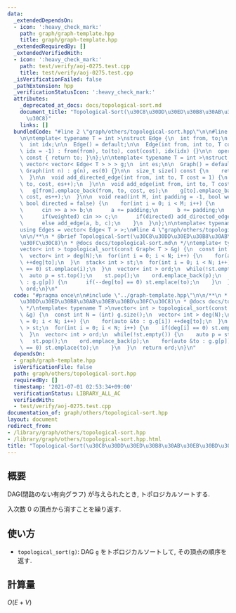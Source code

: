 ```yaml
---
data:
  _extendedDependsOn:
  - icon: ':heavy_check_mark:'
    path: graph/graph-template.hpp
    title: graph/graph-template.hpp
  _extendedRequiredBy: []
  _extendedVerifiedWith:
  - icon: ':heavy_check_mark:'
    path: test/verify/aoj-0275.test.cpp
    title: test/verify/aoj-0275.test.cpp
  _isVerificationFailed: false
  _pathExtension: hpp
  _verificationStatusIcon: ':heavy_check_mark:'
  attributes:
    _deprecated_at_docs: docs/topological-sort.md
    document_title: "Topological-Sort(\u30C8\u30DD\u30ED\u30B8\u30AB\u30EB\u30BD\u30FC\
      \u30C8)"
    links: []
  bundledCode: "#line 2 \"graph/others/topological-sort.hpp\"\n\n#line 2 \"graph/graph-template.hpp\"\
    \n\ntemplate< typename T = int >\nstruct Edge {\n  int from, to;\n  T cost;\n\
    \  int idx;\n\n  Edge() = default;\n\n  Edge(int from, int to, T cost = 1, int\
    \ idx = -1) : from(from), to(to), cost(cost), idx(idx) {}\n\n  operator int()\
    \ const { return to; }\n};\n\ntemplate< typename T = int >\nstruct Graph {\n \
    \ vector< vector< Edge< T > > > g;\n  int es;\n\n  Graph() = default;\n\n  explicit\
    \ Graph(int n) : g(n), es(0) {}\n\n  size_t size() const {\n    return g.size();\n\
    \  }\n\n  void add_directed_edge(int from, int to, T cost = 1) {\n    g[from].emplace_back(from,\
    \ to, cost, es++);\n  }\n\n  void add_edge(int from, int to, T cost = 1) {\n \
    \   g[from].emplace_back(from, to, cost, es);\n    g[to].emplace_back(to, from,\
    \ cost, es++);\n  }\n\n  void read(int M, int padding = -1, bool weighted = false,\
    \ bool directed = false) {\n    for(int i = 0; i < M; i++) {\n      int a, b;\n\
    \      cin >> a >> b;\n      a += padding;\n      b += padding;\n      T c = T(1);\n\
    \      if(weighted) cin >> c;\n      if(directed) add_directed_edge(a, b, c);\n\
    \      else add_edge(a, b, c);\n    }\n  }\n};\n\ntemplate< typename T = int >\n\
    using Edges = vector< Edge< T > >;\n#line 4 \"graph/others/topological-sort.hpp\"\
    \n\n/**\n * @brief Topological-Sort(\u30C8\u30DD\u30ED\u30B8\u30AB\u30EB\u30BD\
    \u30FC\u30C8)\n * @docs docs/topological-sort.md\n */\ntemplate< typename T >\n\
    vector< int > topological_sort(const Graph< T > &g) {\n  const int N = (int) g.size();\n\
    \  vector< int > deg(N);\n  for(int i = 0; i < N; i++) {\n    for(auto &to : g.g[i])\
    \ ++deg[to];\n  }\n  stack< int > st;\n  for(int i = 0; i < N; i++) {\n    if(deg[i]\
    \ == 0) st.emplace(i);\n  }\n  vector< int > ord;\n  while(!st.empty()) {\n  \
    \  auto p = st.top();\n    st.pop();\n    ord.emplace_back(p);\n    for(auto &to\
    \ : g.g[p]) {\n      if(--deg[to] == 0) st.emplace(to);\n    }\n  }\n  return\
    \ ord;\n}\n"
  code: "#pragma once\n\n#include \"../graph-template.hpp\"\n\n/**\n * @brief Topological-Sort(\u30C8\
    \u30DD\u30ED\u30B8\u30AB\u30EB\u30BD\u30FC\u30C8)\n * @docs docs/topological-sort.md\n\
    \ */\ntemplate< typename T >\nvector< int > topological_sort(const Graph< T >\
    \ &g) {\n  const int N = (int) g.size();\n  vector< int > deg(N);\n  for(int i\
    \ = 0; i < N; i++) {\n    for(auto &to : g.g[i]) ++deg[to];\n  }\n  stack< int\
    \ > st;\n  for(int i = 0; i < N; i++) {\n    if(deg[i] == 0) st.emplace(i);\n\
    \  }\n  vector< int > ord;\n  while(!st.empty()) {\n    auto p = st.top();\n \
    \   st.pop();\n    ord.emplace_back(p);\n    for(auto &to : g.g[p]) {\n      if(--deg[to]\
    \ == 0) st.emplace(to);\n    }\n  }\n  return ord;\n}\n"
  dependsOn:
  - graph/graph-template.hpp
  isVerificationFile: false
  path: graph/others/topological-sort.hpp
  requiredBy: []
  timestamp: '2021-07-01 02:53:34+09:00'
  verificationStatus: LIBRARY_ALL_AC
  verifiedWith:
  - test/verify/aoj-0275.test.cpp
documentation_of: graph/others/topological-sort.hpp
layout: document
redirect_from:
- /library/graph/others/topological-sort.hpp
- /library/graph/others/topological-sort.hpp.html
title: "Topological-Sort(\u30C8\u30DD\u30ED\u30B8\u30AB\u30EB\u30BD\u30FC\u30C8)"
---
```

## 概要

DAG(閉路のない有向グラフ) が与えられたとき, トポロジカルソートする.

入次数 $0$ の頂点から消すことを繰り返す.

## 使い方

* `topological_sort(g)`: DAG `g` をトポロジカルソートして, その頂点の順序を返す.

## 計算量

$O(E + V)$
